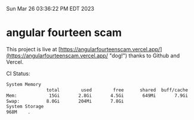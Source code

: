 Sun Mar 26 03:36:22 PM EDT 2023

# angular fourteen scam


This project is live at [https://angularfourteenscam.vercel.app/](https://angularfourteenscam.vercel.app/ "dog!") thanks to Github and Vercel.

CI Status: 

```bash
System Memory
               total        used        free      shared  buff/cache   available
Mem:            15Gi       2.8Gi       4.5Gi       649Mi       7.9Gi        11Gi
Swap:          8.0Gi       204Mi       7.8Gi
System Storage
968M	.
```
```bash

